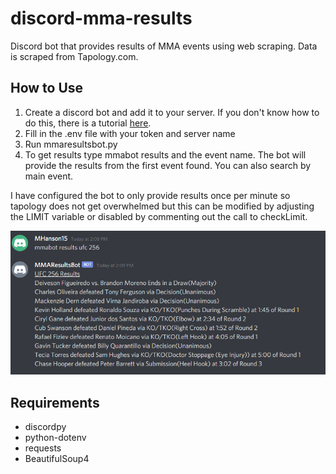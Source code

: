 # discord-mma-results
Discord bot that provides results of MMA events using web scraping. Data is scraped from Tapology.com.

## How to Use
1. Create a discord bot and add it to your server. If you don't know how to do this, there is a tutorial [here](https://realpython.com/how-to-make-a-discord-bot-python/).
2. Fill in the .env file with your token and server name
3. Run mmaresultsbot.py
4. To get results type mmabot results and the event name. The bot will provide the results from the first event found. You can also search by main event.

I have configured the bot to only provide results once per minute so tapology does not get overwhelmed but this can be modified by adjusting the LIMIT variable or disabled by commenting out the call to checkLimit.

![Screenshot of Discord bot](img/screenshot.PNG)

## Requirements
- discordpy
- python-dotenv
- requests
- BeautifulSoup4
